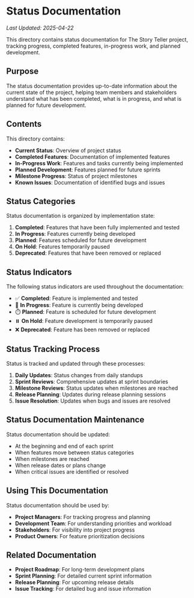 # Status Documentation

*Last Updated: 2025-04-22*

This directory contains status documentation for The Story Teller project, tracking progress, completed features, in-progress work, and planned development.

## Purpose

The status documentation provides up-to-date information about the current state of the project, helping team members and stakeholders understand what has been completed, what is in progress, and what is planned for future development.

## Contents

This directory contains:

- **Current Status**: Overview of project status
- **Completed Features**: Documentation of implemented features
- **In-Progress Work**: Features and tasks currently being implemented
- **Planned Development**: Features planned for future sprints
- **Milestone Progress**: Status of project milestones
- **Known Issues**: Documentation of identified bugs and issues

## Status Categories

Status documentation is organized by implementation state:

1. **Completed**: Features that have been fully implemented and tested
2. **In Progress**: Features currently being developed
3. **Planned**: Features scheduled for future development
4. **On Hold**: Features temporarily paused
5. **Deprecated**: Features that have been removed or replaced

## Status Indicators

The following status indicators are used throughout the documentation:

- ✅ **Completed**: Feature is implemented and tested
- 🔄 **In Progress**: Feature is currently being developed
- ⏱️ **Planned**: Feature is scheduled for future development
- ⏸️ **On Hold**: Feature development is temporarily paused
- ❌ **Deprecated**: Feature has been removed or replaced

## Status Tracking Process

Status is tracked and updated through these processes:

1. **Daily Updates**: Status changes from daily standups
2. **Sprint Reviews**: Comprehensive updates at sprint boundaries
3. **Milestone Reviews**: Status updates when milestones are reached
4. **Release Planning**: Updates during release planning sessions
5. **Issue Resolution**: Updates when bugs and issues are resolved

## Status Documentation Maintenance

Status documentation should be updated:

- At the beginning and end of each sprint
- When features move between status categories
- When milestones are reached
- When release dates or plans change
- When critical issues are identified or resolved

## Using This Documentation

Status documentation should be used by:

- **Project Managers**: For tracking progress and planning
- **Development Team**: For understanding priorities and workload
- **Stakeholders**: For visibility into project progress
- **Product Owners**: For feature prioritization decisions

## Related Documentation

- **Project Roadmap**: For long-term development plans
- **Sprint Planning**: For detailed current sprint information
- **Release Planning**: For upcoming release details
- **Issue Tracking**: For detailed bug and issue information